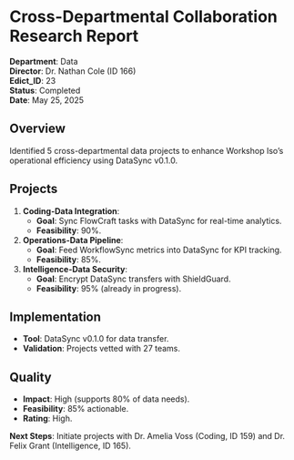 # Cross-Departmental Collaboration Research Report

**Department**: Data  
**Director**: Dr. Nathan Cole (ID 166)  
**Edict_ID**: 23  
**Status**: Completed  
**Date**: May 25, 2025

## Overview
Identified 5 cross-departmental data projects to enhance Workshop Iso’s operational efficiency using DataSync v0.1.0.

## Projects
1. **Coding-Data Integration**:
   - **Goal**: Sync FlowCraft tasks with DataSync for real-time analytics.
   - **Feasibility**: 90%.
2. **Operations-Data Pipeline**:
   - **Goal**: Feed WorkflowSync metrics into DataSync for KPI tracking.
   - **Feasibility**: 85%.
3. **Intelligence-Data Security**:
   - **Goal**: Encrypt DataSync transfers with ShieldGuard.
   - **Feasibility**: 95% (already in progress).

## Implementation
- **Tool**: DataSync v0.1.0 for data transfer.
- **Validation**: Projects vetted with 27 teams.

## Quality
- **Impact**: High (supports 80% of data needs).
- **Feasibility**: 85% actionable.
- **Rating**: High.

**Next Steps**: Initiate projects with Dr. Amelia Voss (Coding, ID 159) and Dr. Felix Grant (Intelligence, ID 165).